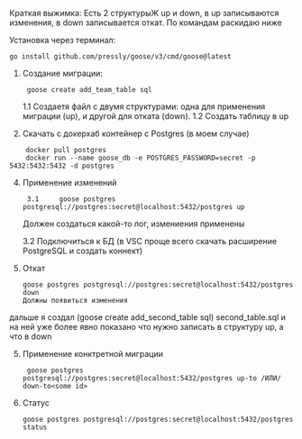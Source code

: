 Краткая выжимка: Есть 2 структурыЖ up и down, в up записываются изменения, в down записывается откат. По командам раскидаю ниже

Установка через терминал:

	go install github.com/pressly/goose/v3/cmd/goose@latest

1. Создание миграции:
   ```
	goose create add_team_table sql
   ```
	1.1 Создаетя файл с двумя структурами: одна для применения миграции (up), и другой для отката (down).
	1.2 Создать таблицу в up	

3. Скачать с докерхаб контейнер с Postgres (в моем случае)
```
	docker pull postgres
	docker run --name goose_db -e POSTGRES_PASSWORD=secret -p 5432:5432:5432 -d postgres
```
4. Применение изменений
   ```
	3.1 	goose postgres postgresql://postgres:secret@localhost:5432/postgres up
   ```
	Должен создаться какой-то лог, измениения применены

	3.2 Подключиться к БД (в VSC проще всего скачать расширение PostgreSQL и создать коннект)

6. Откат
   ```
   goose postgres postgresql://postgres:secret@localhost:5432/postgres down
   Должны появиться изменения 
   ```
дальше я создал (goose create add_second_table sql) second_table.sql и на ней уже более явно показано что нужно записать в структуру up, а что в down

5. Применение конктретной миграции
   ```
	goose postgres postgresql://postgres:secret@localhost:5432/postgres up-to /ИЛИ/ down-to<some id> 
   ```
7. Статус
	```
   	goose postgres postgresql://postgres:secret@localhost:5432/postgres status
	```

